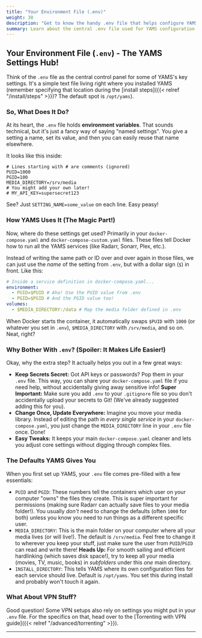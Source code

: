 ```yaml
---
title: "Your Environment File (.env)"
weight: 30
description: "Get to know the handy .env file that helps configure YAMS."
summary: Learn about the central .env file used for YAMS configuration variables like paths and user IDs.
---
```


## Your Environment File (`.env`) - The YAMS Settings Hub!

Think of the `.env` file as the central control panel for some of YAMS's key settings. It's a simple text file living right where you installed YAMS (remember specifying that location during the [install steps]({{< relref "/install/steps" >}})? The default spot is `/opt/yams`).

### So, What Does It Do?

At its heart, the `.env` file holds **environment variables**. That sounds technical, but it's just a fancy way of saying "named settings". You give a setting a name, set its value, and then you can easily reuse that name elsewhere.

It looks like this inside:

```env
# Lines starting with # are comments (ignored)
PUID=1000
PGID=100
MEDIA_DIRECTORY=/srv/media
# You might add your own later!
# MY_API_KEY=supersecret123
```

See? Just `SETTING_NAME=some_value` on each line. Easy peasy!

### How YAMS Uses It (The Magic Part!)

Now, where do these settings get used? Primarily in your `docker-compose.yaml` and `docker-compose-custom.yaml` files. These files tell Docker how to run all the YAMS services (like Radarr, Sonarr, Plex, etc.).

Instead of writing the same path or ID over and over again in those files, we can just use the *name* of the setting from `.env`, but with a dollar sign (`$`) in front. Like this:

```yaml
# Inside a service definition in docker-compose.yaml...
environment:
  - PUID=$PUID # Aha! Use the PUID value from .env
  - PGID=$PGID # And the PGID value too!
volumes:
  - $MEDIA_DIRECTORY:/data # Map the media folder defined in .env
```

When Docker starts the container, it automatically swaps `$PUID` with `1000` (or whatever you set in `.env`), `$MEDIA_DIRECTORY` with `/srv/media`, and so on. Neat, right?

### Why Bother With `.env`? (Spoiler: It Makes Life Easier!)

Okay, why the extra step? It actually helps you out in a few great ways:

*   **Keep Secrets Secret:** Got API keys or passwords? Pop them in your `.env` file. This way, you can share your `docker-compose.yaml` file if you need help, without accidentally giving away sensitive info! **Super Important:** Make sure you add `.env` to your `.gitignore` file so you don't accidentally upload your secrets to Git! (We've already suggested adding this for you).
*   **Change Once, Update Everywhere:** Imagine you move your media library. Instead of editing the path in *every single service* in your `docker-compose.yaml`, you just change the `MEDIA_DIRECTORY` line in your `.env` file once. Done!
*   **Easy Tweaks:** It keeps your main `docker-compose.yaml` cleaner and lets you adjust core settings without digging through complex files.

### The Defaults YAMS Gives You

When you first set up YAMS, your `.env` file comes pre-filled with a few essentials:

*   `PUID` and `PGID`: These numbers tell the containers which user on your computer "owns" the files they create. This is super important for permissions (making sure Radarr can actually save files to your media folder!). You usually *don't* need to change the defaults (often `1000` for both) unless you know you need to run things as a different specific user.
*   `MEDIA_DIRECTORY`: This is the main folder on your computer where all your media lives (or will live!). The default is `/srv/media`. Feel free to change it to wherever you keep your stuff, just make sure the user from `PUID`/`PGID` can read and write there! **Heads Up:** For smooth sailing and efficient hardlinking (which saves disk space!), try to keep all your media (movies, TV, music, books) in *subfolders* under this *one* main directory.
*   `INSTALL_DIRECTORY`: This tells YAMS where its own configuration files for each service should live. Default is `/opt/yams`. You set this during install and probably won't touch it again.

### What About VPN Stuff?

Good question! Some VPN setups also rely on settings you might put in your `.env` file. For the specifics on that, head over to the [Torrenting with VPN guide]({{< relref "/advanced/torrenting" >}}).

---
